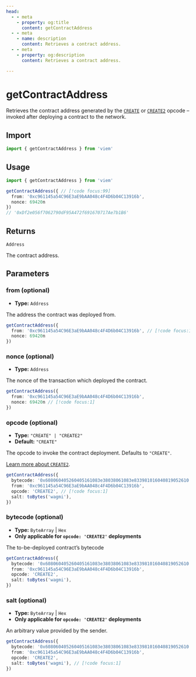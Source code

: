 ```yaml
---
head:
  - - meta
    - property: og:title
      content: getContractAddress
  - - meta
    - name: description
      content: Retrieves a contract address.
  - - meta
    - property: og:description
      content: Retrieves a contract address.

---
```


# getContractAddress

Retrieves the contract address generated by the [`CREATE`](https://ethereum.stackexchange.com/a/68945) or [`CREATE2`](https://eips.ethereum.org/EIPS/eip-1014) opcode – invoked after deploying a contract to the network.

## Import

```ts
import { getContractAddress } from 'viem'
```

## Usage

```ts
import { getContractAddress } from 'viem'

getContractAddress({ // [!code focus:99]
  from: '0xc961145a54C96E3aE9bAA048c4F4D6b04C13916b',
  nonce: 69420n
})
// '0xDf2e056f7062790dF95A472f691670717Ae7b1B6'
```

## Returns

`Address`

The contract address.

## Parameters

### from (optional)

- **Type:** `Address`

The address the contract was deployed from.

```ts
getContractAddress({ 
  from: '0xc961145a54C96E3aE9bAA048c4F4D6b04C13916b', // [!code focus:1]
  nonce: 69420n
})
```

### nonce (optional)

- **Type:** `Address`

The nonce of the transaction which deployed the contract.

```ts
getContractAddress({ 
  from: '0xc961145a54C96E3aE9bAA048c4F4D6b04C13916b',
  nonce: 69420n // [!code focus:1]
})
```

### opcode (optional)

- **Type:** `"CREATE" | "CREATE2"`
- **Default:** `"CREATE"`

The opcode to invoke the contract deployment. Defaults to `"CREATE"`.

[Learn more about `CREATE2`](https://eips.ethereum.org/EIPS/eip-1014).

```ts
getContractAddress({ 
  bytecode: '0x608060405260405161083e38038061083e833981016040819052610...',
  from: '0xc961145a54C96E3aE9bAA048c4F4D6b04C13916b',
  opcode: 'CREATE2', // [!code focus:1]
  salt: toBytes('wagmi'),
})
```

### bytecode (optional)

- **Type:** `ByteArray` | `Hex` 
- **Only applicable for `opcode: 'CREATE2'` deployments**

The to-be-deployed contract’s bytecode

```ts
getContractAddress({ 
  bytecode: '0x608060405260405161083e38038061083e833981016040819052610...', // [!code focus:1]
  from: '0xc961145a54C96E3aE9bAA048c4F4D6b04C13916b',
  opcode: 'CREATE2',
  salt: toBytes('wagmi'),
})
```

### salt (optional)

- **Type:** `ByteArray` | `Hex` 
- **Only applicable for `opcode: 'CREATE2'` deployments**

An arbitrary value provided by the sender.

```ts
getContractAddress({ 
  bytecode: '0x608060405260405161083e38038061083e833981016040819052610...',
  from: '0xc961145a54C96E3aE9bAA048c4F4D6b04C13916b',
  opcode: 'CREATE2',
  salt: toBytes('wagmi'), // [!code focus:1]
})
```
